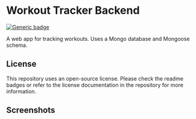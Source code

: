 # Workout Tracker Backend

[![Generic badge](https://img.shields.io/badge/license-MIT-green.svg)](https://shields.io/) 

A web app for tracking workouts. Uses a Mongo database and Mongoose schema.

## License
This repository uses an open-source license. Please check the readme badges or refer to the license documentation in the repository for more information.

## Screenshots
